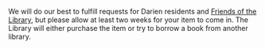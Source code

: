 <div class="row margin-bottom-10">
<div class="col-md-10 col-md-offset-1">

We will do our best to fulfill requests for Darien residents and [Friends of the Library](/friends "Friends of the Library"), but please allow at least two weeks for your item to come in. The Library will either purchase the item or try to borrow a book from another library.

<script type="text/javascript" src="https://form.jotform.com/jsform/61325597350154"></script>
</div>
</div>